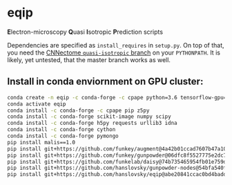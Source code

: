 # eqip
**E**lectron-microscopy **Q**uasi **I**sotropic **P**rediction scripts

Dependencies are specified as `install_requires` in `setup.py`. On top of that, you need the [CNNectome `quasi-isotropic` branch](https://github.com/hanslovsky/CNNectome/tree/quasi-isotropic) on your `PYTHONPATH`. It is likely, yet untested, that the master branch works as well.


## Install in conda enviornment on GPU cluster:
```sh
conda create -n eqip -c conda-forge -c cpape python=3.6 tensorflow-gpu=1.3
conda activate eqip
conda install -c conda-forge -c cpape pip z5py
conda install -c conda-forge scikit-image numpy scipy
conda install -c conda-forge h5py requests urllib3 idna
conda install -c conda-forge cython
conda install -c conda-forge pymongo
pip install malis==1.0
pip install git+https://github.com/funkey/augment@4a42b01ccad7607b47a1096e904220729dbcb80a
pip install git+https://github.com/funkey/gunpowder@06dfc8f5527775e2dc741fd0f33898e3d02bc2c2
pip install git+https://github.com/funkelab/daisy@74b735465954fb01e759d187785ba140e7230f5e
pip install git+https://github.com/hanslovsky/gunpowder-nodes@54bfa540f14cf384472ccfd7e40c481ff5b170b5
pip install git+https://github.com/hanslovsky/eqip@abe20841ccac0bd4badddc5fa8b2f73ae2f94afb
```
